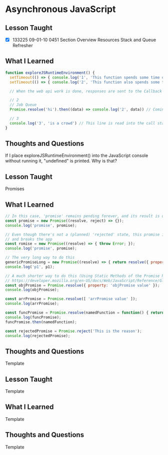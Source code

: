 # Asynchronous JavaScript

## Lesson Taught

- [x] 133225 09-01-10 0451 Section Overview Resources
Stack and Queue Refresher

## What I Learned

```javascript
function exploreJSRuntimeEnvironment() { 
  setTimeout(() => { console.log('1', 'This function spends some time outside of JavaScript (In the Browser\'s Web API)') },  0) // Sent over to the web api
  setTimeout(() => { console.log('2', 'This function also spends some time outside of JavaScript (In the Browser\'s Web API)') }, 10) // Sent over to the web api

  // When the web api work is done, responses are sent to the Callback Queue

  // 2
  // Job Queue
  Promise.resolve('hi').then((data) => console.log('2', data)) // Coming back to this

  // 3
  console.log('3', 'is a crowd') // This line is read into the call stack first, and then executed
}
```

## Thoughts and Questions

If I place exploreJSRuntimeEnvironment() into the JavaScript console without running it, "undefined" is printed. Why is that?

## Lesson Taught
Promises

## What I Learned

```javascript
// In this case, 'promise' remains pending forever, and its result is undefined
const promise = new Promise((resolve, reject) => {});
console.log('promise', promise);

// Even though there's not a (planned) 'rejected' state, this promise is rejected
// and breaks the app
const romise = new Promise((resolve) => { throw Error; });
console.log('promise', promise);

// The very long way to do this
genericPromiseLong = new Promise((resolve) => { return resolve({ property: 'p1 value' }) });
console.log('p1', p1);

// A much shorter way to do this (Using Static Methods of the Promise Native JavaScript Object)
// https://developer.mozilla.org/en-US/docs/Web/JavaScript/Reference/Global_Objects/Promise/resolve
const objPromise = Promise.resolve({ property: 'objPromise value' });
console.log(objPromise);

const arrPromise = Promise.resolve([ 'arrPromise value' ]);
console.log(arrPromise);

const funcPromise = Promise.resolve(namedFunction = function() { return 'named function returned this' });
console.log(funcPromise);
funcPromise.then(namedFunction);

const rejectedPromise = Promise.reject('This is the reason');
console.log(rejectedPromise);
```

## Thoughts and Questions
Template







## Lesson Taught
Template

## What I Learned
Template

## Thoughts and Questions
Template
